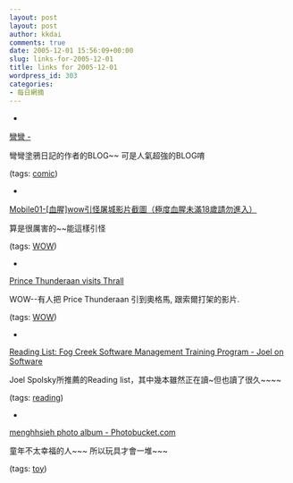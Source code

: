 ```yaml
---
layout: post
layout: post
author: kkdai
comments: true
date: 2005-12-01 15:56:09+00:00
slug: links-for-2005-12-01
title: links for 2005-12-01
wordpress_id: 303
categories:
- 每日網摘
---
```



	
  * 
		

[彎彎 -](http://www.wretch.cc/blog/cwwany)


		

彎彎塗鴉日記的作者的BLOG~~ 可是人氣超強的BLOG唷


		

(tags: [comic](http://del.icio.us/kkdai/comic))


	

	
  * 
		

[Mobile01-[血腥]wow引怪屠城影片截圖（極度血腥未滿18歲請勿進入）](http://www.mobile01.com/topicdetail.php?f=179&t=113540&last=814304)


		

算是很厲害的~~能這樣引怪


		

(tags: [WOW](http://del.icio.us/kkdai/WOW))


	

	
  * 
		

[Prince Thunderaan visits Thrall](http://www.warcraftmovies.com/movieview.php?id=8420)


		

WOW--有人把 Price Thunderaan 引到奧格馬, 跟索爾打架的影片.


		

(tags: [WOW](http://del.icio.us/kkdai/WOW))


	

	
  * 
		

[Reading List: Fog Creek Software Management Training Program - Joel on Software](http://www.joelonsoftware.com/articles/FogCreekMBACurriculum.html)


		

Joel Spolsky所推薦的Reading list，其中幾本雖然正在讀~但也讀了很久~~~~


		

(tags: [reading](http://del.icio.us/kkdai/reading))


	

	
  * 
		

[menghhsieh photo album - Photobucket.com](http://photobucket.com/albums/v193/menghhsieh/)


		

童年不太幸福的人~~~ 所以玩具才會一堆~~~


		

(tags: [toy](http://del.icio.us/kkdai/toy))


	


